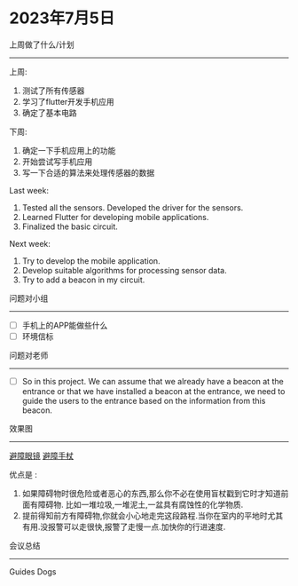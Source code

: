 # 2023年7月5日

上周做了什么/计划
___

上周:
1. 测试了所有传感器
2. 学习了flutter开发手机应用
3. 确定了基本电路

下周:
1. 确定一下手机应用上的功能
2. 开始尝试写手机应用
3. 写一下合适的算法来处理传感器的数据

Last week:

1.  Tested all the sensors. Developed the driver for the sensors.
2.  Learned Flutter for developing mobile applications.
3.  Finalized the basic circuit.

Next week:
1. Try to develop the mobile application.
2. Develop suitable algorithms for processing sensor data.
3. Try to add a beacon in my circuit.

问题对小组
___
- [ ] 手机上的APP能做些什么
- [ ] 环境信标

问题对老师
___
- [ ] So in this project. We can assume that we already have a beacon at the entrance or that we have installed a beacon at the entrance, we need to guide the users to the entrance based on the information from this beacon.



效果图
___
[避障眼镜](assets/截图_20230705093841%201.png)
[避障手杖](assets/截图_20230705094152.png)

优点是 :
1. 如果障碍物时很危险或者恶心的东西,那么你不必在使用盲杖戳到它时才知道前面有障碍物.
	比如一堆垃圾,一堆泥土,一盆具有腐蚀性的化学物质.
2. 提前得知前方有障碍物,你就会小心地走完这段路程.当你在室内的平地时尤其有用.没报警可以走很快,报警了走慢一点.加快你的行进速度.



会议总结
___
Guides Dogs